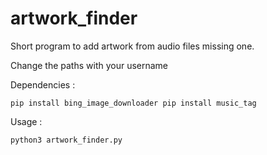 # artwork_finder
Short program to add artwork from audio files missing one.

Change the paths with your username

Dependencies : 

`pip install bing_image_downloader
pip install music_tag`

Usage :

`python3 artwork_finder.py`
